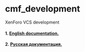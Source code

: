 cmf_development
===============

XenForo VCS development

#### 1. [English documentation.](docs/en/toc.md)
#### 2. [Русская документация.](docs/ru/toc.md)

